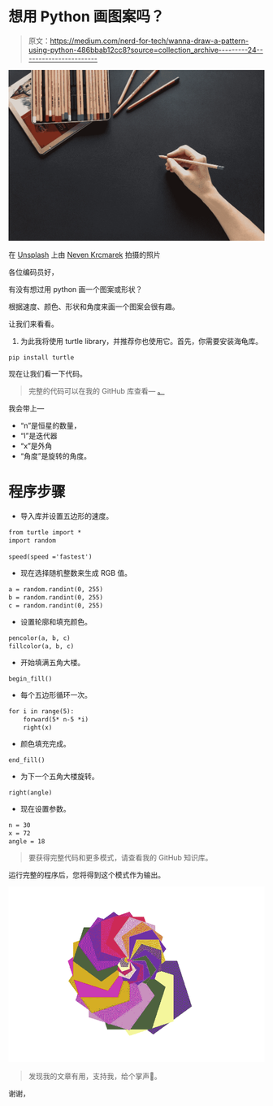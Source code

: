 # 想用 Python 画图案吗？

> 原文：<https://medium.com/nerd-for-tech/wanna-draw-a-pattern-using-python-486bbab12cc8?source=collection_archive---------24----------------------->

![](img/1d78409fd62aa1a9ab8e1dfaea5b11f9.png)

在 [Unsplash](https://unsplash.com?utm_source=medium&utm_medium=referral) 上由 [Neven Krcmarek](https://unsplash.com/@nevenkrcmarek?utm_source=medium&utm_medium=referral) 拍摄的照片

各位编码员好，

有没有想过用 python 画一个图案或形状？

根据速度、颜色、形状和角度来画一个图案会很有趣。

让我们来看看。

1.  为此我将使用 turtle library，并推荐你也使用它。首先，你需要安装海龟库。

```
pip install turtle
```

现在让我们看一下代码。

> 完整的代码可以在我的 GitHub 库查看— [。](https://github.com/varchasa/Patterns-Turtle)

我会带上—

*   “n”是恒星的数量，
*   “I”是迭代器
*   “x”是外角
*   “角度”是旋转的角度。

# 程序步骤

*   导入库并设置五边形的速度。

```
from turtle import *
import random

speed(speed ='fastest')
```

*   现在选择随机整数来生成 RGB 值。

```
a = random.randint(0, 255)
b = random.randint(0, 255)
c = random.randint(0, 255)
```

*   设置轮廓和填充颜色。

```
pencolor(a, b, c)
fillcolor(a, b, c)
```

*   开始填满五角大楼。

```
begin_fill()
```

*   每个五边形循环一次。

```
for i in range(5):
    forward(5* n-5 *i)
    right(x)
```

*   颜色填充完成。

```
end_fill()
```

*   为下一个五角大楼旋转。

```
right(angle)
```

*   现在设置参数。

```
n = 30  
x = 72  
angle = 18 
```

> 要获得完整代码和更多模式，请查看我的 GitHub 知识库。

运行完整的程序后，您将得到这个模式作为输出。

![](img/cb5f8fb13d1fca6b6a55a4bf7c8b29a9.png)

> 发现我的文章有用，支持我，给个掌声👏。

谢谢，